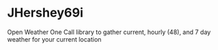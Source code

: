 # JHershey69i
Open Weather One Call library to gather current, hourly (48), and 7 day weather for your current location
